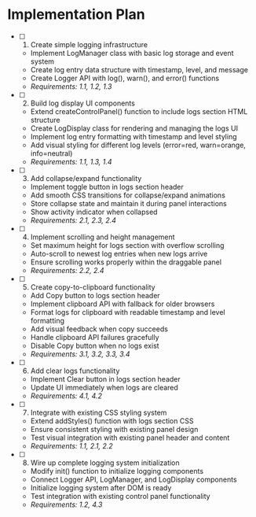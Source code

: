 # Implementation Plan

- [ ] 1. Create simple logging infrastructure
  - Implement LogManager class with basic log storage and event system
  - Create log entry data structure with timestamp, level, and message
  - Create Logger API with log(), warn(), and error() functions
  - _Requirements: 1.1, 1.2, 1.3_

- [ ] 2. Build log display UI components
  - Extend createControlPanel() function to include logs section HTML structure
  - Create LogDisplay class for rendering and managing the logs UI
  - Implement log entry formatting with timestamp and level styling
  - Add visual styling for different log levels (error=red, warn=orange, info=neutral)
  - _Requirements: 1.1, 1.3, 1.4_

- [ ] 3. Add collapse/expand functionality
  - Implement toggle button in logs section header
  - Add smooth CSS transitions for collapse/expand animations
  - Store collapse state and maintain it during panel interactions
  - Show activity indicator when collapsed
  - _Requirements: 2.1, 2.3, 2.4_

- [ ] 4. Implement scrolling and height management
  - Set maximum height for logs section with overflow scrolling
  - Auto-scroll to newest log entries when new logs arrive
  - Ensure scrolling works properly within the draggable panel
  - _Requirements: 2.2, 2.4_

- [ ] 5. Create copy-to-clipboard functionality
  - Add Copy button to logs section header
  - Implement clipboard API with fallback for older browsers
  - Format logs for clipboard with readable timestamp and level formatting
  - Add visual feedback when copy succeeds
  - Handle clipboard API failures gracefully
  - Disable Copy button when no logs exist
  - _Requirements: 3.1, 3.2, 3.3, 3.4_

- [ ] 6. Add clear logs functionality
  - Implement Clear button in logs section header
  - Update UI immediately when logs are cleared
  - _Requirements: 4.1, 4.2_

- [ ] 7. Integrate with existing CSS styling system
  - Extend addStyles() function with logs section CSS
  - Ensure consistent styling with existing panel design
  - Test visual integration with existing panel header and content
  - _Requirements: 1.1, 2.1, 2.2_

- [ ] 8. Wire up complete logging system initialization
  - Modify init() function to initialize logging components
  - Connect Logger API, LogManager, and LogDisplay components
  - Initialize logging system after DOM is ready
  - Test integration with existing control panel functionality
  - _Requirements: 1.2, 4.3_